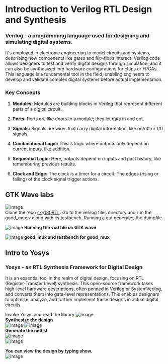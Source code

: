 # Introduction to Verilog RTL Design and Synthesis
### Verilog - a programming language used for designing and simulating digital systems.
It's employed in electronic engineering to model circuits and systems, describing how components like gates and flip-flops interact. 
Verilog code allows designers to test and verify digital designs through simulation, and it can also be synthesized into hardware configurations for chips or FPGAs. This language is a fundamental tool in the field, enabling engineers to develop and validate complex digital systems before actual implementation.

### Key Concepts
1. **Modules:** Modules are building blocks in Verilog that represent different parts of a digital circuit.

2. **Ports:** Ports are like doors to a module; they let data in and out.

3. **Signals:** Signals are wires that carry digital information, like on/off or 1/0 signals.

4. **Combinational Logic:** This is logic where outputs only depend on current inputs, like addition.

5. **Sequential Logic:** Here, outputs depend on inputs and past history, like remembering previous results.

6. **Clock and Edge:** The clock is a timer for a circuit. The edges (rising or falling) of the clock signal trigger actions.

## GTK Wave labs
![image](https://github.com/Advaith-RN/pes_asic_class/assets/77977360/2267a650-e0b9-45b6-aa48-4328befd5836)
<br>
Clone the repo [sky130RTL](https://github.com/kunalg123/sky130RTLDesignAndSynthesisWorkshop.git). Go to the verilog files directory and run the good_mux.v along with its testbench.
Running a.out generates the dumpfile.

![image](https://github.com/Advaith-RN/pes_asic_class/assets/77977360/9d72246c-069e-4fb3-b55f-5da7c7a4d18a)
**Running the vcd file on GTK wave**

![image](https://github.com/Advaith-RN/pes_asic_class/assets/77977360/a009009e-82d4-4b12-88a8-8ce086de9897)
**good_mux and testbench for good_mux**

## Intro to Yosys
### Yosys - an RTL Synthesis Framework for Digital Design
It is an essential tool in the realm of digital design, focusing on RTL (Register-Transfer Level) synthesis. This open-source framework takes high-level hardware descriptions, often penned in Verilog or SystemVerilog, and converts them into gate-level representations. This enables designers to optimize, analyze, and further implement these designs in actual digital circuits.

Invoke Yosys and read the library
![image](https://github.com/Advaith-RN/pes_asic_class/assets/77977360/196bb4a5-b0fd-42f3-bf34-976dcc93a0d1)
<br>
**Synthesize the design**
<br>
![image](https://github.com/Advaith-RN/pes_asic_class/assets/77977360/70ce6f9f-8e74-46c3-9944-0f04a76aabe3)
![image](https://github.com/Advaith-RN/pes_asic_class/assets/77977360/ddf0e587-c596-4032-afce-f4bac1dcfa1e)
<br>
**Generate the netlist**
<br>
![image](https://github.com/Advaith-RN/pes_asic_class/assets/77977360/a37baee7-b11a-4888-b9fc-f05c16e6f693)
<br>
![image](https://github.com/Advaith-RN/pes_asic_class/assets/77977360/903f447c-fae0-4491-afdf-4838fc452268)

**You can view the design by typing show.**<br>
![image](https://github.com/Advaith-RN/pes_asic_class/assets/77977360/af099ecd-6683-412b-b281-5f179ae48200)




